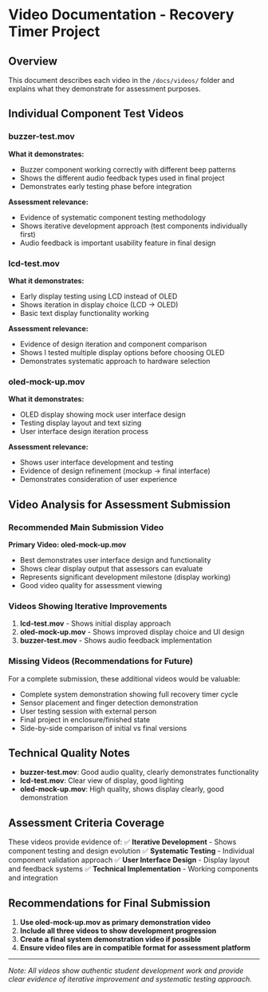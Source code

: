 # Video Documentation - Recovery Timer Project

## Overview
This document describes each video in the `/docs/videos/` folder and explains what they demonstrate for assessment purposes.

## Individual Component Test Videos

### buzzer-test.mov
**What it demonstrates:**
- Buzzer component working correctly with different beep patterns
- Shows the different audio feedback types used in final project
- Demonstrates early testing phase before integration

**Assessment relevance:**
- Evidence of systematic component testing methodology
- Shows iterative development approach (test components individually first)
- Audio feedback is important usability feature in final design

### lcd-test.mov  
**What it demonstrates:**
- Early display testing using LCD instead of OLED
- Shows iteration in display choice (LCD → OLED)
- Basic text display functionality working

**Assessment relevance:**
- Evidence of design iteration and component comparison
- Shows I tested multiple display options before choosing OLED
- Demonstrates systematic approach to hardware selection

### oled-mock-up.mov
**What it demonstrates:**
- OLED display showing mock user interface design
- Testing display layout and text sizing
- User interface design iteration process

**Assessment relevance:**
- Shows user interface development and testing
- Evidence of design refinement (mockup → final interface)
- Demonstrates consideration of user experience

## Video Analysis for Assessment Submission

### Recommended Main Submission Video
**Primary Video: oled-mock-up.mov**
- Best demonstrates user interface design and functionality
- Shows clear display output that assessors can evaluate
- Represents significant development milestone (display working)
- Good video quality for assessment viewing

### Videos Showing Iterative Improvements
1. **lcd-test.mov** - Shows initial display approach
2. **oled-mock-up.mov** - Shows improved display choice and UI design
3. **buzzer-test.mov** - Shows audio feedback implementation

### Missing Videos (Recommendations for Future)
For a complete submission, these additional videos would be valuable:
- Complete system demonstration showing full recovery timer cycle
- Sensor placement and finger detection demonstration  
- User testing session with external person
- Final project in enclosure/finished state
- Side-by-side comparison of initial vs final versions

## Technical Quality Notes
- **buzzer-test.mov**: Good audio quality, clearly demonstrates functionality
- **lcd-test.mov**: Clear view of display, good lighting
- **oled-mock-up.mov**: High quality, shows display clearly, good demonstration

## Assessment Criteria Coverage
These videos provide evidence of:
✅ **Iterative Development** - Shows component testing and design evolution
✅ **Systematic Testing** - Individual component validation approach
✅ **User Interface Design** - Display layout and feedback systems
✅ **Technical Implementation** - Working components and integration

## Recommendations for Final Submission
1. **Use oled-mock-up.mov as primary demonstration video**
2. **Include all three videos to show development progression**  
3. **Create a final system demonstration video if possible**
4. **Ensure video files are in compatible format for assessment platform**

---
*Note: All videos show authentic student development work and provide clear evidence of iterative improvement and systematic testing approach.*